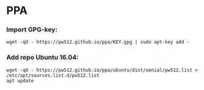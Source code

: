 # PPA

### Import GPG-key:
```
wget -qO - https://pw512.github.io/ppa/KEY.gpg | sudo apt-key add -
```

### Add repo Ubuntu 16.04:
```
wget -qO - https://pw512.github.io/ppa/ubuntu/dist/xenial/pw512.list > /etc/apt/sources.list.d/pw512.list
apt update
```
